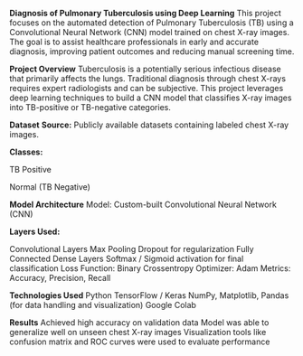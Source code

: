 **Diagnosis of Pulmonary Tuberculosis using Deep Learning**
This project focuses on the automated detection of Pulmonary Tuberculosis (TB) using a Convolutional Neural Network (CNN) model trained on chest X-ray images. The goal is to assist healthcare professionals in early and accurate diagnosis, improving patient outcomes and reducing manual screening time.

**Project Overview**
Tuberculosis is a potentially serious infectious disease that primarily affects the lungs. Traditional diagnosis through chest X-rays requires expert radiologists and can be subjective. This project leverages deep learning techniques to build a CNN model that classifies X-ray images into TB-positive or TB-negative categories.

**Dataset**
**Source:** Publicly available datasets containing labeled chest X-ray images.

**Classes:**

TB Positive

Normal (TB Negative)

**Model Architecture**
Model: Custom-built Convolutional Neural Network (CNN)

**Layers Used:**

Convolutional Layers
Max Pooling
Dropout for regularization
Fully Connected Dense Layers
Softmax / Sigmoid activation for final classification
Loss Function: Binary Crossentropy
Optimizer: Adam
Metrics: Accuracy, Precision, Recall

**Technologies Used**
Python
TensorFlow / Keras
NumPy, Matplotlib, Pandas (for data handling and visualization)
 Google Colab

 **Results**
Achieved high accuracy on validation data
Model was able to generalize well on unseen chest X-ray images
Visualization tools like confusion matrix and ROC curves were used to evaluate performance
